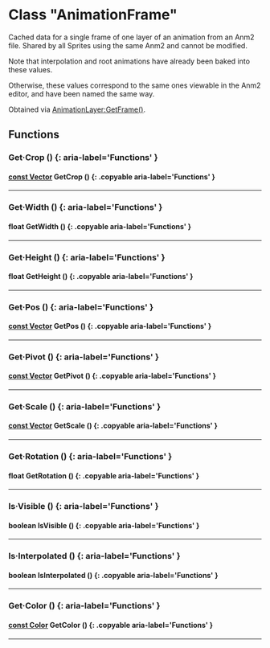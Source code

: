 # Class "AnimationFrame"

Cached data for a single frame of one layer of an animation from an Anm2 file. Shared by all Sprites using the same Anm2 and cannot be modified.

Note that interpolation and root animations have already been baked into these values.

Otherwise, these values correspond to the same ones viewable in the Anm2 editor, and have been named the same way.

Obtained via [AnimationLayer:GetFrame()](AnimationLayer.md#getframe).

## Functions

### Get·Crop () {: aria-label='Functions' }
#### [const Vector](https://wofsauge.github.io/IsaacDocs/rep/Vector.html) GetCrop () {: .copyable aria-label='Functions' }

___
### Get·Width () {: aria-label='Functions' }
#### float GetWidth () {: .copyable aria-label='Functions' }

___
### Get·Height () {: aria-label='Functions' }
#### float GetHeight () {: .copyable aria-label='Functions' }

___
### Get·Pos () {: aria-label='Functions' }
#### [const Vector](https://wofsauge.github.io/IsaacDocs/rep/Vector.html) GetPos () {: .copyable aria-label='Functions' }

___
### Get·Pivot () {: aria-label='Functions' }
#### [const Vector](https://wofsauge.github.io/IsaacDocs/rep/Vector.html) GetPivot () {: .copyable aria-label='Functions' }

___
### Get·Scale () {: aria-label='Functions' }
#### [const Vector](https://wofsauge.github.io/IsaacDocs/rep/Vector.html) GetScale () {: .copyable aria-label='Functions' }

___
### Get·Rotation () {: aria-label='Functions' }
#### float GetRotation () {: .copyable aria-label='Functions' }

___
### Is·Visible () {: aria-label='Functions' }
#### boolean IsVisible () {: .copyable aria-label='Functions' }

___
### Is·Interpolated () {: aria-label='Functions' }
#### boolean IsInterpolated () {: .copyable aria-label='Functions' }

___
### Get·Color () {: aria-label='Functions' }
#### [const Color](https://wofsauge.github.io/IsaacDocs/rep/Color.html) GetColor () {: .copyable aria-label='Functions' }

___

